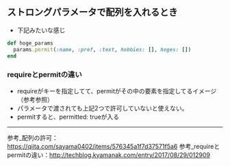 ## ストロングパラメータで配列を入れるとき
- 下記みたいな感じ

```ruby
def hoge_params
  params.permit(:name, :pref, :text, hobbies: [], hoges: [])
end
``` 

### requireとpermitの違い
- requireがキーを指定してて、permitがその中の要素を指定してるイメージ（参考参照）
- パラメータで渡されても上記2つで許可していないと使えない。
- permitすると、permitted: trueが入る

---

参考_配列の許可：https://qiita.com/sayama0402/items/576345a1f7d37571f5a6
参考_requireとpermitの違い：http://techblog.kyamanak.com/entry/2017/08/29/012909
